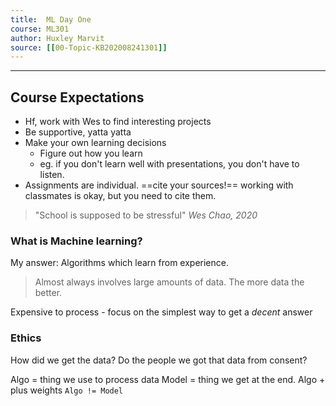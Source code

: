 ```yaml
---
title:  ML Day One 
course: ML301 
author: Huxley Marvit
source: [[00-Topic-KB202008241301]]
---
```


---

## Course Expectations
- Hf, work with Wes to find interesting projects
- Be supportive, yatta yatta 
- Make your own learning decisions 
	-	Figure out how you learn 
	- eg. if you don't learn well with presentations, you don't have to listen. 
- Assignments are individual. ==cite your sources!== working with classmates is okay, but you need to cite them.   
> "School is supposed to be stressful"
 *Wes Chao, 2020*


### What is Machine learning?

My answer: Algorithms which learn from experience. 

> Almost always involves large amounts of data. The more data the better. 

Expensive to process - focus on the simplest way to get a *decent* answer

### Ethics

How did we get the data? 
Do the people we got that data from consent?


Algo = thing we use to process data
Model = thing we get at the end. Algo + plus weights 
`Algo != Model`











